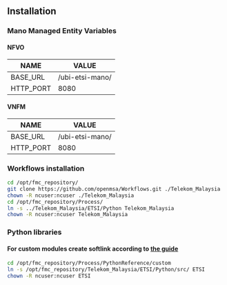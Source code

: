 ## Installation

### Mano Managed Entity Variables

#### NFVO
| NAME | VALUE |
| ------ | ------ |
| BASE_URL | /ubi-etsi-mano/ |
| HTTP_PORT | 8080 |

#### VNFM
| NAME | VALUE |
| ------ | ------ |
| BASE_URL | /ubi-etsi-mano/ |
| HTTP_PORT | 8080 |


### Workflows installation

```sh
cd /opt/fmc_repository/
git clone https://github.com/openmsa/Workflows.git ./Telekom_Malaysia
chown -R ncuser:ncuser ./Telekom_Malaysia
cd /opt/fmc_repository/Process/
ln -s ../Telekom_Malaysia/ETSI/Python Telekom_Malaysia
chown -R ncuser:ncuser Telekom_Malaysia
```

### Python libraries
#### For custom modules create softlink according to [the guide](https://ubiqube.com/wp-content/docs/2.4.1/developer-guide/developer-guide-single.html#_how_to_extend_the_sdk)

```sh
cd /opt/fmc_repository/Process/PythonReference/custom
ln -s /opt/fmc_repository/Telekom_Malaysia/ETSI/Python/src/ ETSI
chown -R ncuser:ncuser ETSI
```


